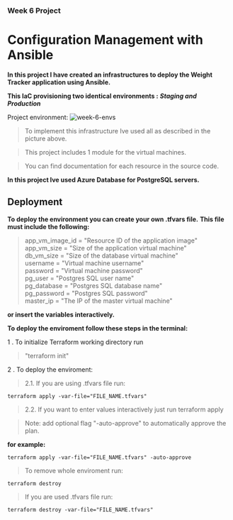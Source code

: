 ### Week 6 Project

# Configuration Management with Ansible

__In this project I have created an infrastructures to deploy the Weight Tracker application using Ansible.__

__This IaC provisioning two identical environments :__
__*Staging and Production*__

Project environment:
![week-6-envs](https://user-images.githubusercontent.com/90269123/138599669-1a2ac0cb-9e71-4100-a3a7-eb1d9d0c2afa.jpg)





>To implement this infrastructure Ive used all as described in the picture above.

>This project includes 1 module for the virtual machines.

>You can find documentation for each resource in the source code.



__In this project Ive used Azure Database for PostgreSQL servers.__

## Deployment
__To deploy the environment you can create your own .tfvars file.__
__This file must include the following:__

>app_vm_image_id = "Resource ID of the application image"<br/>
app_vm_size      = "Size of the application virtual machine"<br/>
db_vm_size       = "Size of the database virtual machine"<br/>
username         = "Virtual machine username"<br/>
password         = "Virtual machine password"<br/>
pg_user          = "Postgres SQL user name"<br/>
pg_database      = "Postgres SQL database name"<br/>
pg_password      = "Postgres SQL password"<br/>
master_ip        = "The IP of the master virtual machine"


__or insert the variables interactively.__

__To deploy the enviroment follow these steps in the terminal:__

1 . To initialize Terraform working directory run
> "terraform init"

2 . To deploy the enviroment:

>2.1. If you are using .tfvars file run:

    terraform apply -var-file="FILE_NAME.tfvars"

>2.2. If you want to enter values interactively just run
    terraform apply 

>Note: add optional flag "-auto-approve" to automatically approve the plan.

__for example:__

    terraform apply -var-file="FILE_NAME.tfvars" -auto-approve



>To remove whole enviroment run:

    terraform destroy

>If you are used .tfvars file run:

    terraform destroy -var-file="FILE_NAME.tfvars" 
